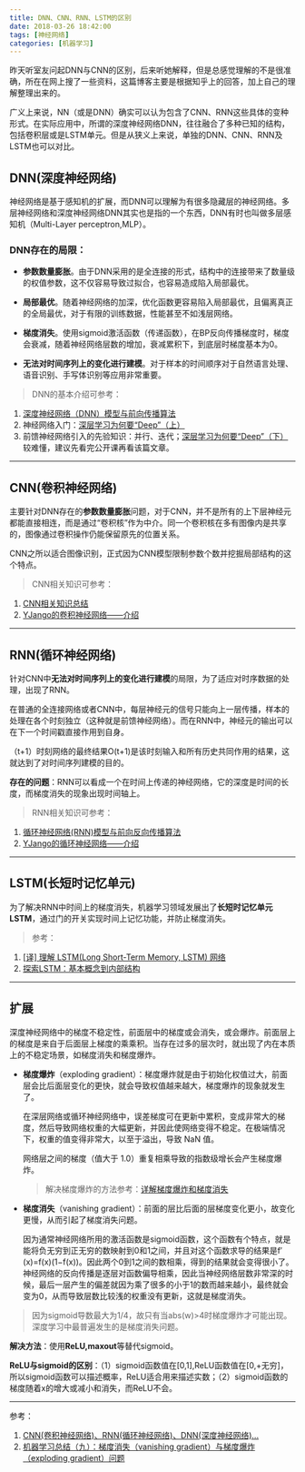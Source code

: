 ```yaml
---
title: DNN、CNN、RNN、LSTM的区别
date: 2018-03-26 18:42:00
tags: [神经网络]
categories: [机器学习]
---
```


昨天听室友问起DNN与CNN的区别，后来听她解释，但是总感觉理解的不是很准确，所在在网上搜了一些资料，这篇博客主要是根据知乎上的回答，加上自己的理解整理出来的。

广义上来说，NN（或是DNN）确实可以认为包含了CNN、RNN这些具体的变种形式。在实际应用中，所谓的深度神经网络DNN，往往融合了多种已知的结构，包括卷积层或是LSTM单元。但是从狭义上来说，单独的DNN、CNN、RNN及LSTM也可以对比。

## DNN(深度神经网络)

神经网络是基于感知机的扩展，而DNN可以理解为有很多隐藏层的神经网络。多层神经网络和深度神经网络DNN其实也是指的一个东西，DNN有时也叫做多层感知机（Multi-Layer perceptron,MLP）。

### DNN存在的局限：
- **参数数量膨胀**。由于DNN采用的是全连接的形式，结构中的连接带来了数量级的权值参数，这不仅容易导致过拟合，也容易造成陷入局部最优。

- **局部最优**。随着神经网络的加深，优化函数更容易陷入局部最优，且偏离真正的全局最优，对于有限的训练数据，性能甚至不如浅层网络。

- **梯度消失**。使用sigmoid激活函数（传递函数），在BP反向传播梯度时，梯度会衰减，随着神经网络层数的增加，衰减累积下，到底层时梯度基本为0。

- **无法对时间序列上的变化进行建模**。对于样本的时间顺序对于自然语言处理、语音识别、手写体识别等应用非常重要。


> DNN的基本介绍可参考：
> 
1. [深度神经网络（DNN）模型与前向传播算法](https://www.cnblogs.com/pinard/p/6418668.html)
2. 神经网络入门：[深层学习为何要“Deep”（上）](https://zhuanlan.zhihu.com/p/22888385)
3. 前馈神经网络引入的先验知识：并行、迭代；[深层学习为何要“Deep”（下）](https://zhuanlan.zhihu.com/p/24245040)较难懂，建议先看完公开课再看该篇文章。

----------

## CNN(卷积神经网络)

主要针对DNN存在的**参数数量膨胀**问题，对于CNN，并不是所有的上下层神经元都能直接相连，而是通过“卷积核”作为中介。同一个卷积核在多有图像内是共享的，图像通过卷积操作仍能保留原先的位置关系。

CNN之所以适合图像识别，正式因为CNN模型限制参数个数并挖掘局部结构的这个特点。

> CNN相关知识可参考：
> 
1. [CNN相关知识总结](http://dingby.site/2018/03/21/CNN%E7%9B%B8%E5%85%B3%E7%9F%A5%E8%AF%86%E6%80%BB%E7%BB%93/)
2. [YJango的卷积神经网络——介绍](https://zhuanlan.zhihu.com/p/27642620)

----------

## RNN(循环神经网络)

针对CNN中**无法对时间序列上的变化进行建模**的局限，为了适应对时序数据的处理，出现了RNN。

在普通的全连接网络或者CNN中，每层神经元的信号只能向上一层传播，样本的处理在各个时刻独立（这种就是前馈神经网络）。而在RNN中，神经元的输出可以在下一个时间戳直接作用到自身。

（t+1）时刻网络的最终结果O(t+1)是该时刻输入和所有历史共同作用的结果，这就达到了对时间序列建模的目的。

**存在的问题**：RNN可以看成一个在时间上传递的神经网络，它的深度是时间的长度，而梯度消失的现象出现时间轴上。

> RNN相关知识可参考：
> 
1. [循环神经网络(RNN)模型与前向反向传播算法](https://www.cnblogs.com/pinard/p/6509630.html)
2. [YJango的循环神经网络——介绍](https://zhuanlan.zhihu.com/p/24720659)

----------

## LSTM(长短时记忆单元)

为了解决RNN中时间上的梯度消失，机器学习领域发展出了**长短时记忆单元LSTM**，通过门的开关实现时间上记忆功能，并防止梯度消失。

> 参考：
> 
1. [[译] 理解 LSTM(Long Short-Term Memory, LSTM) 网络](https://www.cnblogs.com/wangduo/p/6773601.html?utm_source=itdadao&utm_medium=referral)
2. [探索LSTM：基本概念到内部结构](https://zhuanlan.zhihu.com/p/27345523)

----------

## 扩展

深度神经网络中的梯度不稳定性，前面层中的梯度或会消失，或会爆炸。前面层上的梯度是来自于后面层上梯度的乘乘积。当存在过多的层次时，就出现了内在本质上的不稳定场景，如梯度消失和梯度爆炸。

- **梯度爆炸**（exploding gradient）：梯度爆炸就是由于初始化权值过大，前面层会比后面层变化的更快，就会导致权值越来越大，梯度爆炸的现象就发生了。

	在深层网络或循环神经网络中，误差梯度可在更新中累积，变成非常大的梯度，然后导致网络权重的大幅更新，并因此使网络变得不稳定。在极端情况下，权重的值变得非常大，以至于溢出，导致 NaN 值。

	网络层之间的梯度（值大于 1.0）重复相乘导致的指数级增长会产生梯度爆炸。

	> 解决梯度爆炸的方法参考：[详解梯度爆炸和梯度消失](https://www.cnblogs.com/DLlearning/p/8177273.html)

- **梯度消失**（vanishing gradient）：前面的层比后面的层梯度变化更小，故变化更慢，从而引起了梯度消失问题。

	因为通常神经网络所用的激活函数是sigmoid函数，这个函数有个特点，就是能将负无穷到正无穷的数映射到0和1之间，并且对这个函数求导的结果是f′(x)=f(x)(1−f(x))。因此两个0到1之间的数相乘，得到的结果就会变得很小了。神经网络的反向传播是逐层对函数偏导相乘，因此当神经网络层数非常深的时候，最后一层产生的偏差就因为乘了很多的小于1的数而越来越小，最终就会变为0，从而导致层数比较浅的权重没有更新，这就是梯度消失。

> 因为sigmoid导数最大为1/4，故只有当abs(w)>4时梯度爆炸才可能出现。深度学习中最普遍发生的是梯度消失问题。

**解决方法**：使用**ReLU,maxout**等替代sigmoid。

**ReLU与sigmoid的区别**：（1）sigmoid函数值在[0,1],ReLU函数值在[0,+无穷]，所以sigmoid函数可以描述概率，ReLU适合用来描述实数；（2）sigmoid函数的梯度随着x的增大或减小和消失，而ReLU不会。

----------


参考：

1. [CNN(卷积神经网络)、RNN(循环神经网络)、DNN(深度神经网络)...](https://www.zhihu.com/question/34681168)
2. [机器学习总结（九）：梯度消失（vanishing gradient）与梯度爆炸（exploding gradient）问题](https://blog.csdn.net/cppjava_/article/details/68941436)
